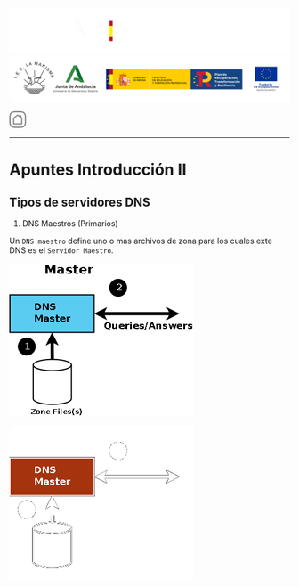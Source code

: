 ![](/.resGen/_bannerD.png#gh-dark-mode-only)
![](/.resGen/_bannerL.png#gh-light-mode-only)

<a href="/README.md"><img src="/.resGen/_back.svg" width="30"></a>

---

# Apuntes Introducción II

## Tipos de servidores DNS

1. DNS Maestros (Primarios)

Un `DNS maestro` define uno o mas archivos de zona para los cuales exte DNS es el `Servidor Maestro`. 

![](res/img/master.png#gh-light-mode-only)

![](res/img/master_inverted.png#gh-dark-mode-only)



